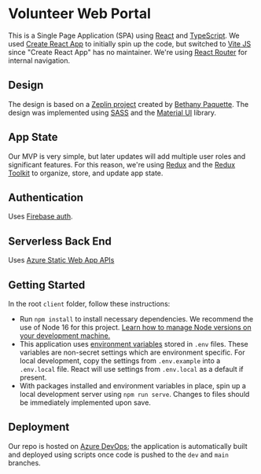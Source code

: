 # Volunteer Web Portal

This is a Single Page Application (SPA) using [React](https://reactjs.org/) and [TypeScript](https://www.typescriptlang.org/docs/handbook/react.html).  We used [Create React App](https://github.com/facebook/create-react-app) to initially spin up the code, but switched to [Vite JS](https://vitejs.dev/) since "Create React App" has no maintainer. We're using [React Router](https://reactrouter.com/) for internal navigation.

## Design

The design is based on a [Zeplin project](https://app.zeplin.io/project/626073e5dd4cd5aa6427ff40) created by [Bethany Paquette](http://www.bethanypaquette.com/).  The design was implemented using [SASS](https://sass-lang.com/) and the [Material UI](https://mui.com/) library.  

## App State

Our MVP is very simple, but later updates will add multiple user roles and significant features.  For this reason, we're using [Redux](https://redux.js.org/) and the [Redux Toolkit](https://redux-toolkit.js.org/) to organize, store, and update app state.

## Authentication
Uses [Firebase auth](https://firebase.google.com/docs/auth).

## Serverless Back End
Uses [Azure Static Web App APIs](https://learn.microsoft.com/en-us/azure/static-web-apps/apis-overview)

## Getting Started

In the root `client` folder, follow these instructions:

- Run `npm install` to install necessary dependencies.  We recommend the use of Node 16 for this project.  [Learn how to manage Node versions on your development machine.](https://npm.github.io/installation-setup-docs/installing/using-a-node-version-manager.html)
- This application uses [environment variables](https://vitejs.dev/guide/env-and-mode.html) stored in `.env` files.  These variables are non-secret settings which are environment specific.  For local development, copy the settings from `.env.example` into a `.env.local` file.  React will use settings from `.env.local` as a default if present.
- With packages installed and environment variables in place, spin up a local development server using `npm run serve`.  Changes to files should be immediately implemented upon save.

## Deployment

Our repo is hosted on [Azure DevOps](https://azure.microsoft.com/en-us/services/devops/); the application is automatically built and deployed using scripts once code is pushed to the `dev` and `main` branches. 
